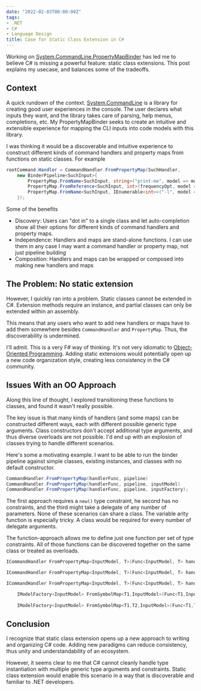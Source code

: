 ```yaml
---
date: "2022-02-03T00:00:00Z"
tags:
- .NET
- C#
- Language Design
title: Case for Static Class Extension in C#
---
```


Working on [System.CommandLine.PropertyMapBinder](https://github.com/farlee2121/System.CommandLine.PropertyMapBinder) has led me to believe C# is missing a powerful feature: static class extensions. This post explains my usecase, and balances some of the tradeoffs.


## Context
A quick rundown of the context. [System.CommandLine](https://github.com/dotnet/command-line-api) is a library for creating good user experiences in the console. The user declares what inputs they want, and the library takes care of parsing, help menus, completions, etc. My PropertyMapBinder seeks to create an intuitive and extensible experience for mapping the CLI inputs into code models with this library.

I was thinking it would be a discoverable and intuitive experience to construct different kinds of command handlers and property maps from functions on static classes. For example
```cs
rootCommand.Handler = CommandHandler.FromPropertyMap(SuchHandler,
    new BinderPipeline<SuchInput>{
        PropertyMap.FromName<SuchInput, string>("print-me", model => model.PrintMe ),
        PropertyMap.FromReference<SuchInput, int>(frequencyOpt, model => model.Frequency),
        PropertyMap.FromName<SuchInput, IEnumerable<int>>("-l", model => model.SuchList)
    });
```

Some of the benefits
- Discovery: Users can "dot in" to a single class and let auto-completion show all their options for different kinds of command handlers and property maps.
- Independence: Handlers and maps are stand-alone functions. I can use them in any case I may want a command handler or property map, not just pipeline building
- Composition: Handlers and maps can be wrapped or composed into making new handlers and maps


## The Problem: No static extension
However, I quickly ran into a problem. Static classes cannot be extended in C#. Extension methods require an instance, and partial classes can only be extended within an assembly.

This means that any users who want to add new handlers or maps have to add them somewhere besides `CommandHandler` and `PropertyMap`. Thus, the discoverability is undermined.


I'll admit. This is a very F# way of thinking. It's not very idiomatic to [Object-Oriented Programming](https://en.wikipedia.org/wiki/Object-oriented_programming). Adding static extensions would potentially open up a new code organization style, creating less consistency in the C# community.

## Issues With an OO Approach

Along this line of thought, I explored transitioning these functions to classes, and found it wasn't really possible.

The key issue is that many kinds of handlers (and some maps) can be constructed different ways, each with different possible generic type arguments. Class constructors don't accept additional type arguments, and thus diverse overloads are not possible. I'd end up with an explosion of classes trying to handle different scenarios.

Here's some a motivating example. I want to be able to run the binder pipeline against simple classes, existing instances, and classes with no default constructor. 
```cs
CommandHandler.FromPropertyMap(handlerFunc, pipeline)
CommandHandler.FromPropertyMap(handlerFunc, pipeline, inputModel)
CommandHandler.FromPropertyMap(handlerFunc, pipeline, inputFactory);
```

The first approach requires a `new()` type constraint, he second has no constraints, and the third might take a delegate of any number of parameters. None of these scenarios can share a class. The variable arity function is especially tricky. A class would be required for every number of delegate arguments.

The function-approach allows me to define just one function per set of type constraints. All of those functions can be discovered together on the same class or treated as overloads.
```cs
ICommandHandler FromPropertyMap<InputModel, T>(Func<InputModel, T> handler, IPropertyBinder<InputModel> propertyBinder) where InputModel : new(); 

ICommandHandler FromPropertyMap<InputModel, T>(Func<InputModel, T> handler, IPropertyBinder<InputModel> propertyBinder, InputModel inputModel);

ICommandHandler FromPropertyMap<InputModel, T>(Func<InputModel, T> handler, IPropertyBinder<InputModel> propertyBinder, IModelFactory<InputModel> inputFactory);

    IModelFactory<InputModel> FromSymbolMap<T1,InputModel>(Func<T1,InputModel> factory, params Symbol[] symbols);
    
    IModelFactory<InputModel> FromSymbolMap<T1,T2,InputModel>(Func<T1,T2,InputModel> factory, params Symbol[] symbols);
```

## Conclusion

I recognize that static class extension opens up a new approach to writing and organizing C# code. Adding new paradigms can reduce consistency, thus unity and understandability of an ecosystem.

However, it seems clear to me that C# cannot cleanly handle type instantiation with multiple generic type arguments and constraints.
Static class extension would enable this scenario in a way that is discoverable and familiar to .NET developers.